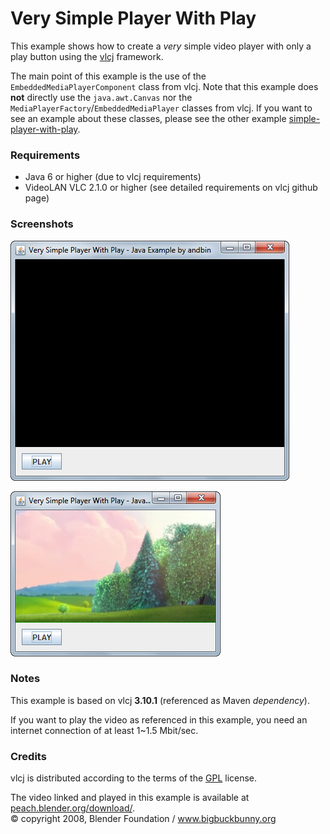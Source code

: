 # Very Simple Player With Play

This example shows how to create a *very* simple video player with only a play
button using the [vlcj](https://github.com/caprica/vlcj) framework.

The main point of this example is the use of the `EmbeddedMediaPlayerComponent`
class from vlcj.
Note that this example does **not** directly use the `java.awt.Canvas` nor the
`MediaPlayerFactory`/`EmbeddedMediaPlayer` classes from vlcj. If you want to
see an example about these classes, please see the other example
[simple-player-with-play](../simple-player-with-play).

### Requirements

* Java 6 or higher (due to vlcj requirements)
* VideoLAN VLC 2.1.0 or higher (see detailed requirements on vlcj github page)

### Screenshots

![Screenshot 1](screenshot-01.png "Screenshot 1")

![Screenshot 2](screenshot-02.png "Screenshot 2")

### Notes

This example is based on vlcj **3.10.1** (referenced as Maven *dependency*).

If you want to play the video as referenced in this example, you need an internet
connection of at least 1~1.5 Mbit/sec.

### Credits

vlcj is distributed according to the terms of the [GPL](http://www.gnu.org/licenses/gpl.html)
license.

The video linked and played in this example is available at [peach.blender.org/download/](https://peach.blender.org/download/).<br>
&copy; copyright 2008, Blender Foundation / www.bigbuckbunny.org
